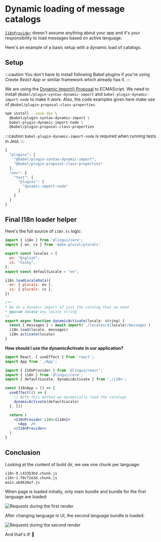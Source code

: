 # Dynamic loading of message catalogs

[`I18nProvider`](/docs/ref/react#i18nprovider) doesn't assume anything about your app and it's your responsibility to load messages based on active language.

Here's an example of a basic setup with a dynamic load of catalogs.

## Setup

:::caution
You don't have to install following Babel plugins if you're using *Create React App* or similar framework which already has it.
:::

We are using the [Dynamic Import() Proposal](https://github.com/tc39/proposal-dynamic-import) to ECMAScript. We need to install `@babel/plugin-syntax-dynamic-import` and `babel-plugin-dynamic-import-node` to make it work. Also, the code examples given here make use of `@babel/plugin-proposal-class-properties`.

```bash npm2yarn
npm install --save-dev \
  @babel/plugin-syntax-dynamic-import \
  babel-plugin-dynamic-import-node \
  @babel/plugin-proposal-class-properties
```

:::caution
`babel-plugin-dynamic-import-node` is required when running tests in Jest.
:::

``` js title=".babelrc"
{
  "plugins": [
    "@babel/plugin-syntax-dynamic-import",
    "@babel/plugin-proposal-class-properties"
  ],
  "env": {
    "test": {
      "plugins": [
        "dynamic-import-node"
      ]
    }
  }
}
```

## Final I18n loader helper

Here's the full source of `i18n.ts` logic:

``` jsx title="i18n.ts"
import { i18n } from '@lingui/core';
import { en, cs } from 'make-plural/plurals'

export const locales = {
  en: "English",
  cs: "Česky",
};
export const defaultLocale = "en";

i18n.loadLocaleData({
  en: { plurals: en },
  cs: { plurals: cs },
})

/**
* We do a dynamic import of just the catalog that we need
* @param locale any locale string
*/
export async function dynamicActivate(locale: string) {
  const { messages } = await import(`./locales/${locale}/messages`)
  i18n.load(locale, messages)
  i18n.activate(locale)
}
```

**How should I use the dynamicActivate in our application?**

``` jsx
import React, { useEffect } from 'react';
import App from './App';

import { I18nProvider } from '@lingui/react';
import { i18n } from '@lingui/core';
import { defaultLocale, dynamicActivate } from './i18n';

const I18nApp = () => {
  useEffect(() => {
    // With this method we dynamically load the catalogs
    dynamicActivate(defaultLocale)
  }, [])

  return (
    <I18nProvider i18n={i18n}>
      <App  />
    </I18nProvider>
  )
}
```

## Conclusion

Looking at the content of build dir, we see one chunk per language:

```bash
i18n-0.c433b3bd.chunk.js
i18n-1.f0cf2e3d.chunk.js
main.ab4626ef.js
```

When page is loaded initially, only main bundle and bundle for the first language are loaded:

![Requests during the first render](/img/docs/dynamic-loading-catalogs-1.png)

After changing language in UI, the second language bundle is loaded:

![Requests during the second render](/img/docs/dynamic-loading-catalogs-2.png)

And that's it! 🎉
